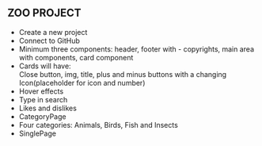 ## ZOO PROJECT

- Create a new project  
- Connect to GitHub  
- Minimum three components: header, footer with - copyrights, main area with components, card component  
- Cards will have:  
Close button, img, title, plus and minus buttons with a changing Icon(placeholder for icon and number)  
- Hover effects  
- Type in search    
- Likes and dislikes  
- CategoryPage  
- Four categories: Animals, Birds, Fish and Insects
- SinglePage  
